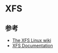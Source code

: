 # XFS

## 参考

* [The XFS Linux wiki](https://xfs.wiki.kernel.org)
* [XFS Documentation](https://mirrors.edge.kernel.org/pub/linux/utils/fs/xfs/docs/xfs_filesystem_structure.pdf)
